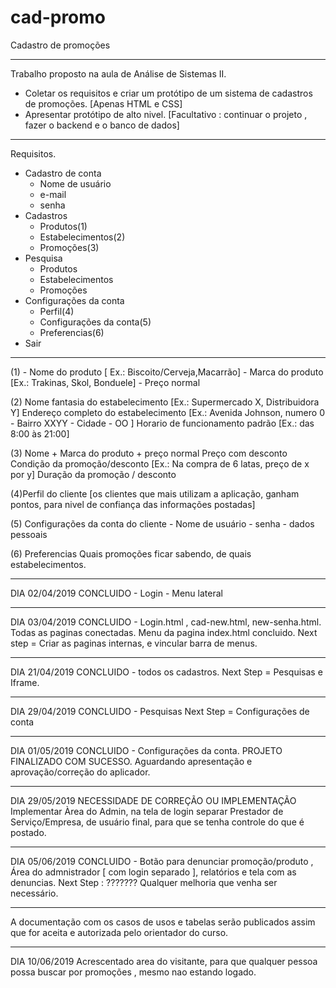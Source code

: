 # cad-promo
Cadastro de promoções
*****************************
Trabalho proposto na aula de Análise de Sistemas II.
- Coletar os requisitos e criar um protótipo de um sistema de cadastros de promoções. [Apenas HTML e CSS]
- Apresentar protótipo de alto nivel.
[Facultativo : continuar o projeto , fazer o backend e o banco de dados]
*****************************
Requisitos.
* Cadastro de conta
  - Nome de usuário
  - e-mail
  - senha
* Cadastros
  - Produtos(1)
  - Estabelecimentos(2)
  - Promoções(3)
* Pesquisa
  - Produtos
  - Estabelecimentos
  - Promoções
* Configurações da conta
  - Perfil(4)
  - Configurações da conta(5)
  - Preferencias(6)
* Sair

***************************
(1) - Nome do produto [ Ex.: Biscoito/Cerveja,Macarrão]
    - Marca do produto [Ex.: Trakinas, Skol, Bonduele]
    - Preço normal
    
(2) Nome fantasia do estabelecimento [Ex.: Supermercado X, Distribuidora Y]
    Endereço completo do estabelecimento [Ex.: Avenida Johnson, numero 0 - Bairro XXYY - Cidade - OO ]
    Horario de funcionamento padrão [Ex.: das 8:00 às 21:00]

(3) Nome + Marca do produto + preço normal
    Preço com desconto
    Condição da promoção/desconto [Ex.: Na compra de 6 latas, preço de x por y]
    Duração da promoção / desconto
    
(4)Perfil do cliente [os clientes que mais utilizam a aplicação, ganham pontos, para nivel de confiança das informações postadas]

(5) Configurações da conta do cliente
    - Nome de usuário
    - senha
    - dados pessoais
    
(6) Preferencias
    Quais promoções ficar sabendo, de quais estabelecimentos.
    
 ****************************

DIA 02/04/2019 
CONCLUIDO - Login
          - Menu lateral
*****************************
DIA 03/04/2019
CONCLUIDO - Login.html , cad-new.html, new-senha.html. Todas as paginas conectadas. Menu da pagina index.html concluido.
Next step = Criar as paginas internas, e vincular barra de menus.
*****************************
DIA 21/04/2019
CONCLUIDO - todos os cadastros.
Next Step = Pesquisas e Iframe.
*****************************
DIA 29/04/2019
CONCLUIDO - Pesquisas
Next Step = Configurações de conta
*****************************
DIA 01/05/2019
CONCLUIDO - Configurações da conta.
PROJETO FINALIZADO COM SUCESSO. Aguardando apresentação e aprovação/correção do aplicador.
*****************************
DIA 29/05/2019
NECESSIDADE DE CORREÇÃO OU IMPLEMENTAÇÃO 
Implementar Àrea do Admin, na tela de login separar Prestador de Serviço/Empresa, de usuário final, para que se tenha controle do que é postado.
******************************
DIA 05/06/2019
CONCLUIDO - Botão para denunciar promoção/produto , Área do admnistrador [ com login separado ], relatórios e tela com as denuncias.
Next Step : ??????? Qualquer melhoria que venha ser necessário.
******************************
A documentação com os casos de usos e tabelas serão publicados assim que for aceita e autorizada pelo orientador do curso.
*******************************
DIA 10/06/2019
Acrescentado area do visitante, para que qualquer pessoa possa buscar por promoções , mesmo nao estando logado.
